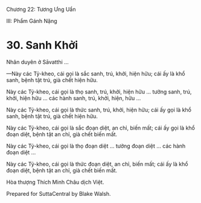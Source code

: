  

Chương 22: Tương Ưng Uẩn

III: Phẩm Gánh Nặng

# 30\. Sanh Khởi

Nhân duyên ở Sāvatthi …

—Này các Tỷ-kheo, cái gọi là sắc sanh, trú, khởi, hiện hữu; cái ấy là khổ sanh, bệnh tật trú, già chết hiện hữu.

Này các Tỷ-kheo, cái gọi là thọ sanh, trú, khởi, hiện hữu … tưởng sanh, trú, khởi, hiện hữu … các hành sanh, trú, khởi, hiện, hữu …

Này các Tỷ-kheo, cái gọi là thức sanh, trú, khởi, hiện hữu; cái ấy gọi là khổ sanh, bệnh tật trú, già chết hiện hữu.

Này các Tỷ-kheo, cái gọi là sắc đoạn diệt, an chỉ, biến mất; cái ấy gọi là khổ đoạn diệt, bệnh tật an chỉ, già chết biến mất.

Này các Tỷ-kheo, cái gọi là thọ đoạn diệt … tưởng đoạn diệt … các hành đoạn diệt …

Này các Tỷ-kheo, cái gọi là thức đoạn diệt, an chỉ, biến mất; cái ấy là khổ đoạn diệt, bệnh tật an chỉ, già chết biến mất.

Hòa thượng Thích Minh Châu dịch Việt.

Prepared for SuttaCentral by Blake Walsh.